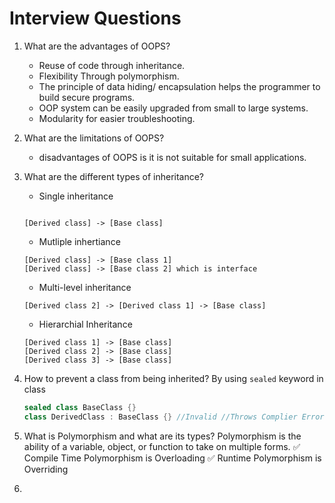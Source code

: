 # Interview Questions

1. What are the advantages of OOPS?
   - Reuse of code through inheritance.
   - Flexibility Through polymorphism.
   - The principle of data hiding/ encapsulation helps the programmer to build secure programs.
   - OOP system can be easily upgraded from small to large systems.
   - Modularity for easier troubleshooting.

2. What are the limitations of OOPS?
   - disadvantages of OOPS is it is not suitable for small applications.

3. What are the different types of inheritance?
   - Single inheritance

   ```text

   [Derived class] -> [Base class]
   ```

   - Mutliple inhertiance

   ```text
   [Derived class] -> [Base class 1]
   [Derived class] -> [Base class 2] which is interface
   ```

   - Multi-level inheritance

   ```text
   [Derived class 2] -> [Derived class 1] -> [Base class]
   ```

   - Hierarchial Inheritance

   ```text
   [Derived class 1] -> [Base class]
   [Derived class 2] -> [Base class]
   [Derived class 3] -> [Base class]
   ```

4. How to prevent a class from being inherited?
   By using `sealed` keyword in class

   ```csharp
   sealed class BaseClass {}
   class DerivedClass : BaseClass {} //Invalid //Throws Complier Error
   ```

5. What is Polymorphism and what are its types?
   Polymorphism is the ability of a variable, object, or function to take on multiple forms.
   ✅ Compile Time Polymorphism is Overloading
   ✅ Runtime Polymorphism is Overriding

6. 
